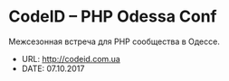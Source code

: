 # CodeID – PHP Odessa Conf

Межсезонная встреча для PHP сообщества в Одессе.

* URL: http://codeid.com.ua
* DATE: 07.10.2017